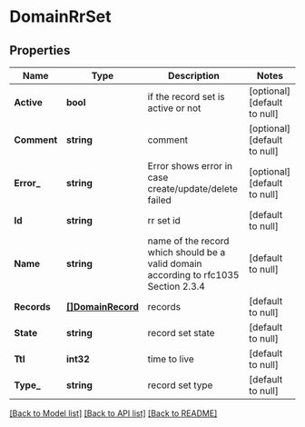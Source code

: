 # DomainRrSet

## Properties
Name | Type | Description | Notes
------------ | ------------- | ------------- | -------------
**Active** | **bool** | if the record set is active or not | [optional] [default to null]
**Comment** | **string** | comment | [optional] [default to null]
**Error_** | **string** | Error shows error in case create/update/delete failed | [optional] [default to null]
**Id** | **string** | rr set id | [default to null]
**Name** | **string** | name of the record which should be a valid domain according to rfc1035 Section 2.3.4 | [default to null]
**Records** | [**[]DomainRecord**](domain.Record.md) | records | [default to null]
**State** | **string** | record set state | [default to null]
**Ttl** | **int32** | time to live | [default to null]
**Type_** | **string** | record set type | [default to null]

[[Back to Model list]](../README.md#documentation-for-models) [[Back to API list]](../README.md#documentation-for-api-endpoints) [[Back to README]](../README.md)

